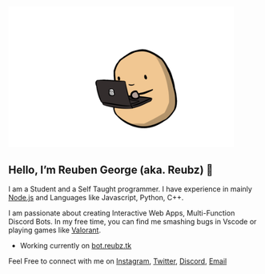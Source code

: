 <img width="450" src="./img.gif"></img>
## Hello, I’m Reuben George (aka. Reubz) 👋

I am a Student and a Self Taught programmer. I have experience in mainly [Node.js](https://nodejs.org/) and Languages like Javascript, Python, C++.

I am passionate about creating Interactive Web Apps, Multi-Function Discord Bots. In my free time, you can find me smashing bugs in Vscode or playing games like [Valorant](https://playvalorant.com/).

- Working currently on [bot.reubz.tk](https://bot.reubz.io) 

Feel Free to connect with me on [Instagram](https://www.instagram.com/_.reubz._/), [Twitter](https://twitter.com/official_reubz), [Discord](https://discord.gg/zuqcKZQC2c), [Email](mailto:contact@reubz.io)

